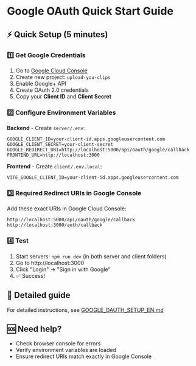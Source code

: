 # Google OAuth Quick Start Guide

## ⚡ Quick Setup (5 minutes)

### 1️⃣ Get Google Credentials
1. Go to [Google Cloud Console](https://console.cloud.google.com/)
2. Create new project: `upload-you-clips`
3. Enable Google+ API
4. Create OAuth 2.0 credentials
5. Copy your **Client ID** and **Client Secret**

### 2️⃣ Configure Environment Variables

**Backend** - Create `server/.env`:
```env
GOOGLE_CLIENT_ID=your-client-id.apps.googleusercontent.com
GOOGLE_CLIENT_SECRET=your-client-secret
GOOGLE_REDIRECT_URI=http://localhost:5000/api/oauth/google/callback
FRONTEND_URL=http://localhost:3000
```

**Frontend** - Create `client/.env.local`:
```env
VITE_GOOGLE_CLIENT_ID=your-client-id.apps.googleusercontent.com
```

### 3️⃣ Required Redirect URIs in Google Console
Add these exact URIs in Google Cloud Console:
```
http://localhost:5000/api/oauth/google/callback
http://localhost:3000/auth/callback
```

### 4️⃣ Test
1. Start servers: `npm run dev` (in both server and client folders)
2. Go to http://localhost:3000
3. Click "Login" → "Sign in with Google"
4. ✅ Success!

## 🔗 Detailed guide
For detailed instructions, see [GOOGLE_OAUTH_SETUP_EN.md](./GOOGLE_OAUTH_SETUP_EN.md)

## 🆘 Need help?
- Check browser console for errors
- Verify environment variables are loaded
- Ensure redirect URIs match exactly in Google Console
